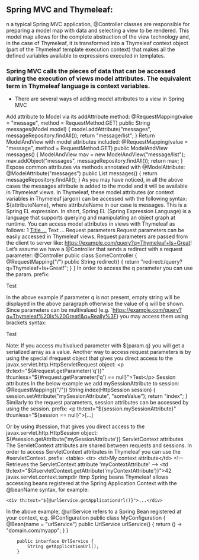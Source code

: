 
## Spring MVC and Thymeleaf:

n a typical Spring MVC application, @Controller classes are responsible for preparing a model map with data and selecting a view to be rendered. This model map allows for the complete abstraction of the view technology and, in the case of Thymeleaf, it is transformed into a Thymeleaf context object (part of the Thymeleaf template execution context) that makes all the defined variables available to expressions executed in templates.

### Spring MVC calls the pieces of data that can be accessed during the execution of views model attributes. The equivalent term in Thymeleaf language is context variables.
-	There are several ways of adding model attributes to a view in Spring MVC

Add attribute to Model via its addAttribute method:
    @RequestMapping(value = "message", method = RequestMethod.GET)
        public String messages(Model model) {
            model.addAttribute("messages", messageRepository.findAll());
            return "message/list";
        }
Return ModelAndView with model attributes included:
    @RequestMapping(value = "message", method = RequestMethod.GET)
        public ModelAndView messages() {
            ModelAndView mav = new ModelAndView("message/list");
            mav.addObject("messages", messageRepository.findAll());
            return mav;
        }
Expose common attributes via methods annotated with @ModelAttribute:
    @ModelAttribute("messages")
        public List<Message> messages() {
            return messageRepository.findAll();
        }
As you may have noticed, in all the above cases the messages attribute is added to the model and it will be available in Thymeleaf views.
In Thymeleaf, these model attributes (or context variables in Thymeleaf jargon) can be accessed with the following syntax: ${attributeName}, where attributeName in our case is messages. This is a Spring EL expression. In short, Spring EL (Spring Expression Language) is a language that supports querying and manipulating an object graph at runtime.
You can access model attributes in views with Thymeleaf as follows:
    <tr th:each="message : ${messages}">
            <td th:text="${message.id}">1</td>
            <td><a href="#" th:text="${message.title}">Title ...</a></td>
            <td th:text="${message.text}">Text ...</td>
        </tr>
Request parameters
Request parameters can be easily accessed in Thymeleaf views. Request parameters are passed from the client to server like:
    https://example.com/query?q=Thymeleaf+Is+Great!
Let’s assume we have a @Controller that sends a redirect with a request parameter:
    @Controller
        public class SomeController {
            @RequestMapping("/")
            public String redirect() {
                return "redirect:/query?q=Thymeleaf+Is+Great!";
            }
        }
In order to access the q parameter you can use the param. prefix:
    <p th:text="${param.q}">Test</p>
In the above example if parameter q is not present, empty string will be displayed in the above paragraph otherwise the value of q will be shown.
Since parameters can be multivalued (e.g. `https://example.com/query?q=Thymeleaf%20Is%20Great!&q=Really%3F) you may access them using brackets syntax:
    <p th:text="${param.q[0] + ' ' + param.q[1]}" th:unless="${param.q == null}">Test</p>
Note: If you access multivalued parameter with ${param.q} you will get a serialized array as a value.
Another way to access request parameters is by using the special #request object that gives you direct access to the javax.servlet.http.HttpServletRequest object:
    <p th:text="${#request.getParameter('q')}" th:unless="${#request.getParameter('q') == null}">Test</p>
Session attributes
In the below example we add mySessionAttribute to session:
    @RequestMapping({"/"})
        String index(HttpSession session) {
            session.setAttribute("mySessionAttribute", "someValue");
            return "index";
        }
Similarly to the request parameters, session attributes can be accessed by using the session. prefix:
    <p th:text="${session.mySessionAttribute}" th:unless="${session == null}">[...]</p>
Or by using #session, that gives you direct access to the javax.servlet.http.HttpSession object: ${#session.getAttribute('mySessionAttribute')}
ServletContext attributes
The ServletContext attributes are shared between requests and sessions. In order to access ServletContext attributes in Thymeleaf you can use the #servletContext. prefix:
        <table>
                <tr>
                    <td>My context attribute</td>
                    <!-- Retrieves the ServletContext attribute 'myContextAttribute' -->
                    <td th:text="${#servletContext.getAttribute('myContextAttribute')}">42</td>
                </tr>
                <tr th:each="attr : ${#servletContext.getAttributeNames()}">
                    <td th:text="${attr}">javax.servlet.context.tempdir</td>
                    <td th:text="${#servletContext.getAttribute(attr)}">/tmp</td>
                </tr>
            </table>
Spring beans
Thymeleaf allows accessing beans registered at the Spring Application Context with the @beanName syntax, for example:

    <div th:text="${@urlService.getApplicationUrl()}">...</div> 
In the above example, @urlService refers to a Spring Bean registered at your context, e.g.
    @Configuration
        public class MyConfiguration {
            @Bean(name = "urlService")
            public UrlService urlService() {
                return () -> "domain.com/myapp";
            }
        }

        public interface UrlService {
            String getApplicationUrl();
        }

